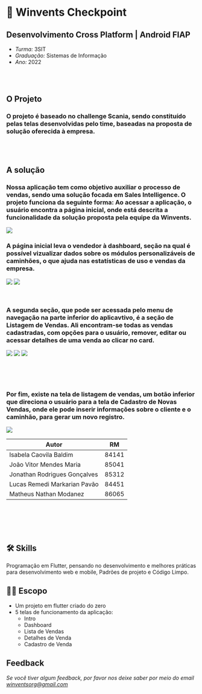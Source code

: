 
# 🦅 Winvents Checkpoint

## **Desenvolvimento Cross Platform | Android FIAP**

* *Turma:* 3SIT 
* *Graduação:* Sistemas de Informação
* *Ano:* 2022

<br>
<br>

## **O Projeto**
### O projeto é baseado no challenge Scania, sendo constituído pelas telas desenvolvidas pelo time, baseadas na proposta de solução oferecida à empresa.
<br>
<br>

## A solução 
### Nossa aplicação tem como objetivo auxiliar o processo de vendas, sendo uma solução focada em Sales Intelligence. O projeto funciona da seguinte forma: Ao acessar a aplicação, o usuário encontra a página inicial, onde está descrita a funcionalidade da solução proposta pela equipe da Winvents.
![](assets/images/intro.png)
<br>

### A página inicial leva o vendedor à dashboard,  seção na qual é possível vizualizar dados sobre os módulos personalizáveis de caminhões, o que ajuda nas estatísticas de uso e vendas da empresa.
![](assets/images/dashboard.png)
![](assets/images/dashboard2.png)

<br>

### A segunda seção, que pode ser acessada pelo menu de navegação na parte inferior do aplicavtivo, é a seção de Listagem de Vendas. Ali encontram-se todas as vendas cadastradas, com opções para o usuário, remover, editar ou acessar detalhes de uma venda ao clicar no card.
![](assets/images/listavendas.png)
![](assets/images/listavendasopcoes.png)
![](assets/images/dadosvendas.png)

<br>
<br>
<br>

### Por fim, existe na tela de listagem de vendas, um botão inferior que direciona o usuário para a tela de Cadastro de Novas Vendas, onde ele pode inserir informações sobre o cliente e o caminhão, para gerar um novo registro.
![](assets/images/novavenda.png)

| Autor               | RM                                                |
| ----------------- | ---------------------------------------------------------------- |
| Isabela Caovila Baldim        | 84141 |
| João Vitor Mendes Maria       | 85041 |
| Jonathan Rodrigues Gonçalves  | 85312 |
| Lucas Remedi Markarian Pavão  | 84451 |
| Matheus Nathan Modanez        | 86065 |


<br>
<br>
<br>
<br>

## 🛠 Skills
Programação em Flutter, pensando no desenvolvimento e melhores práticas para desenvolvimento web e mobile, Padrões de projeto e Código Limpo.

## 👩‍💻 Escopo

 * Um projeto em flutter criado do zero
 * 5 telas de funcionamento da aplicação:
    - Intro
    - Dashboard
    - Lista de Vendas
    - Detalhes de Venda
    - Cadastro de Venda
 
## Feedback

*Se você tiver algum feedback, por favor nos deixe saber por meio do email winventsorg@gmail.com*
